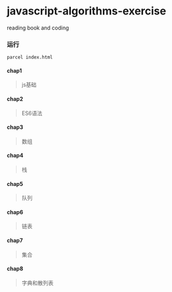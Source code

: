 # javascript-algorithms-exercise
reading book and coding

### 运行
```shell
parcel index.html
```

#### chap1
> js基础

#### chap2
> ES6语法

#### chap3
> 数组

#### chap4
> 栈

#### chap5
> 队列

#### chap6
> 链表

#### chap7
> 集合

#### chap8
> 字典和散列表
